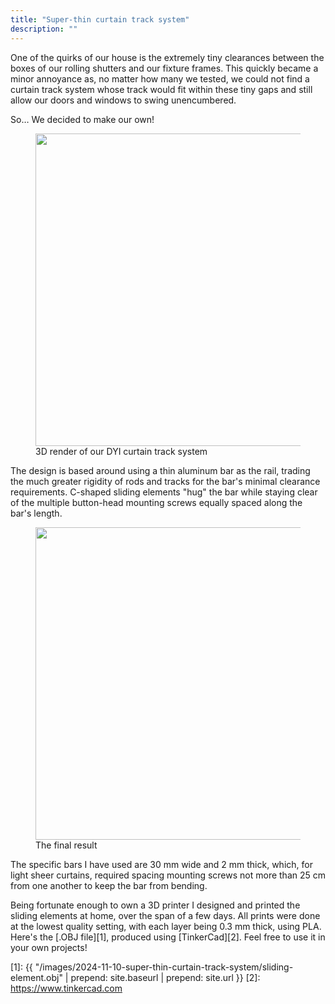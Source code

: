 ```yaml
---
title: "Super-thin curtain track system"
description: ""
---
```


One of the quirks of our house is the extremely tiny clearances between the
boxes of our rolling shutters and our fixture frames. This quickly became a
minor annoyance as, no matter how many we tested, we could not find a curtain
track system whose track would fit within these tiny gaps and still allow our
doors and windows to swing unencumbered.

So&hellip; We decided to make our own!

<figure>
  <img src="{{ '/images/2024-11-10-super-thin-curtain-track-system/3d-drawing.png' | prepend: site.baseurl | prepend: site.url }}" height=500>
  <figcaption>
    3D render of our DYI curtain track system
  </figcaption>
</figure>

The design is based around using a thin aluminum bar as the rail, trading
the much greater rigidity of rods and tracks for the bar's minimal clearance
requirements. C-shaped sliding elements "hug" the bar while staying clear of
the multiple button-head mounting screws equally spaced along the bar's length.

<figure>
  <img src="{{ '/images/2024-11-10-super-thin-curtain-track-system/track-system-1.jpeg' | prepend: site.baseurl | prepend: site.url }}" height=500>
  <figcaption>
    The final result 
  </figcaption>
</figure>

The specific bars I have used are 30 mm wide and 2 mm thick, which, for light
sheer curtains, required spacing mounting screws not more than 25 cm from one
another to keep the bar from bending.

Being fortunate enough to own a 3D printer I designed and printed the sliding
elements at home, over the span of a few days. All prints were done at the
lowest quality setting, with each layer being 0.3 mm thick, using PLA. Here's
the [.OBJ file][1], produced using [TinkerCad][2]. Feel free to use it in your
own projects!

[1]: {{ "/images/2024-11-10-super-thin-curtain-track-system/sliding-element.obj" | prepend: site.baseurl | prepend: site.url }}
[2]: https://www.tinkercad.com



